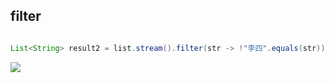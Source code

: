 ## filter

```java

List<String> result2 = list.stream().filter(str -> !"李四".equals(str)).collect(Collectors.toList());
```



![](https://youpaiyun.zongqilive.cn/image/5e099f5176085c3289ae66ca.jpg)





